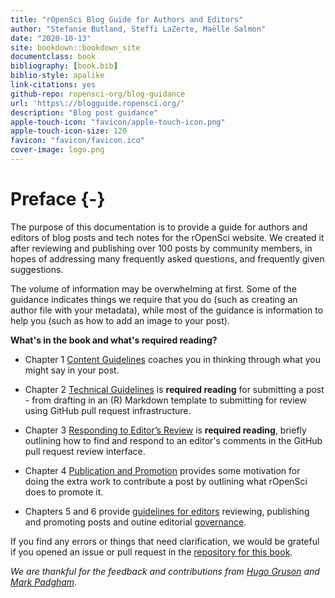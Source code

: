 ```yaml
--- 
title: "rOpenSci Blog Guide for Authors and Editors"
author: "Stefanie Butland, Steffi LaZerte, Maëlle Salmon"
date: "2020-10-13"
site: bookdown::bookdown_site
documentclass: book
bibliography: [book.bib]
biblio-style: apalike
link-citations: yes
github-repo: ropensci-org/blog-guidance
url: 'https\://blogguide.ropensci.org/'
description: "Blog post guidance"
apple-touch-icon: "favicon/apple-touch-icon.png"
apple-touch-icon-size: 120
favicon: "favicon/favicon.ico"
cover-image: logo.png
---
```


# Preface {-}

The purpose of this documentation is to provide a guide for authors and editors of blog posts and tech notes for the rOpenSci website.
We created it after reviewing and publishing over 100 posts by community members, in hopes of addressing many frequently asked questions, and frequently given suggestions. 

The volume of information may be overwhelming at first. 
Some of the guidance indicates things we require that you do (such as creating an author file with your metadata), while most of the guidance is information to help you (such as how to add an image to your post).

**What's in the book and what's required reading?**

- Chapter 1 [Content Guidelines](#content) coaches you in thinking through what you might say in your post.

- Chapter 2 [Technical Guidelines](#technical) is **required reading** for submitting a post - from drafting in an (R) Markdown template to submitting for review using GitHub pull request infrastructure. 

- Chapter 3 [Responding to Editor’s Review](#respond) is **required reading**, briefly outlining how to find and respond to an editor's comments in the GitHub pull request review interface.

- Chapter 4 [Publication and Promotion](#promote) provides some motivation for doing the extra work to contribute a post by outlining what rOpenSci does to promote it.

- Chapters 5 and 6 provide [guidelines for editors](#editor) reviewing, publishing and promoting posts and outine editorial [governance](#editormeta).


If you find any errors or things that need clarification, we would be grateful if you opened an issue or pull request in the [repository for this book](https://github.com/ropensci-org/blog-guidance).

_We are thankful for the feedback and contributions from [Hugo Gruson](https://github.com/Bisaloo) and [Mark Padgham](https://github.com/mpadge)._

